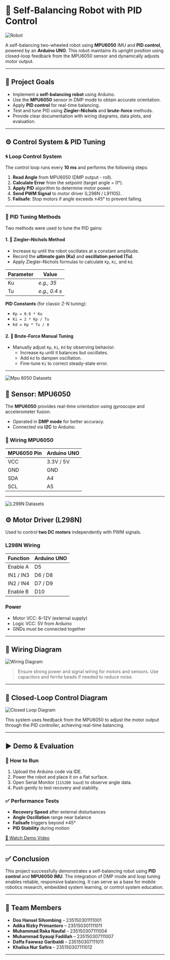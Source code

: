 # 🤖 Self-Balancing Robot with PID Control

![Robot](assets/Bot.jpg)

A self-balancing two-wheeled robot using **MPU6050** IMU and **PID control**, powered by an **Arduino UNO**. This robot maintains its upright position using closed-loop feedback from the MPU6050 sensor and dynamically adjusts motor output.

---

## 🎯 Project Goals

- Implement a **self-balancing robot** using Arduino.
- Use the **MPU6050** sensor in DMP mode to obtain accurate orientation.
- Apply **PID control** for real-time balancing.
- Test and tune PID using **Ziegler-Nichols** and **brute-force** methods.
- Provide clear documentation with wiring diagrams, data plots, and evaluation.

---

## ⚙️ Control System & PID Tuning

### 🌀 Loop Control System

The control loop runs every **10 ms** and performs the following steps:

1. **Read Angle** from MPU6050 (DMP output - roll).
2. **Calculate Error** from the setpoint (target angle = 0°).
3. **Apply PID** algorithm to determine motor power.
4. **Send PWM Signal** to motor driver (L298N / L9110S).
5. **Failsafe**: Stop motors if angle exceeds ±45° to prevent falling.

---

### 🧪 PID Tuning Methods

Two methods were used to tune the PID gains:

#### 1. 🔧 Ziegler–Nichols Method

- Increase `Kp` until the robot oscillates at a constant amplitude.
- Record the **ultimate gain (Ku)** and **oscillation period (Tu)**.
- Apply Ziegler–Nichols formulas to calculate `Kp`, `Ki`, and `Kd`.

| Parameter | Value |
|----------|-------|
| Ku       | _e.g., 35_ |
| Tu       | _e.g., 0.4 s_ |

**PID Constants** (for classic Z-N tuning):

- `Kp = 0.6 * Ku`
- `Ki = 2 * Kp / Tu`
- `Kd = Kp * Tu / 8`

#### 2. 🧠 Brute-Force Manual Tuning

- Manually adjust `Kp`, `Ki`, `Kd` by observing behavior:
  - Increase `Kp` until it balances but oscillates.
  - Add `Kd` to dampen oscillation.
  - Fine-tune `Ki` to correct steady-state error.

---

![Mpu 6050 Datasets](assets/Mpu.jpg)

## 🧭 Sensor: MPU6050

The **MPU6050** provides real-time orientation using gyroscope and accelerometer fusion.

- Operated in **DMP mode** for better accuracy.
- Connected via **I2C** to Arduino.

### 📌 Wiring MPU6050

| MPU6050 Pin | Arduino UNO |
|-------------|-------------|
| VCC         | 3.3V / 5V   |
| GND         | GND         |
| SDA         | A4          |
| SCL         | A5          |

---

![L298N Datasets](assets/L298NPinout.jpg)

## ⚙️ Motor Driver (L298N)

Used to control **two DC motors** independently with PWM signals.

### L298N Wiring 

| Function     | Arduino UNO |
|--------------|-------------|
| Enable A     | D5          |
| IN1 / IN3    | D6 / D8     |
| IN2 / IN4    | D7 / D9     |
| Enable B     | D10         |

### Power

- Motor VCC: 6–12V (external supply)
- Logic VCC: 5V from Arduino
- GNDs must be connected together

---


## 🧰 Wiring Diagram

![Wiring Diagram](assets/WireDiagram.jpg)

> Ensure strong power and signal wiring for motors and sensors. Use capacitors and ferrite beads if needed to reduce noise.

---

## 🔄 Closed-Loop Control Diagram

![Closed Loop Diagram](assets/Loop.jpg)

This system uses feedback from the MPU6050 to adjust the motor output through the PID controller, achieving real-time balancing.

---

## ▶️ Demo & Evaluation

### 🚀 How to Run

1. Upload the Arduino code via IDE.
2. Power the robot and place it on a flat surface.
3. Open Serial Monitor (`115200 baud`) to observe angle data.
4. Push gently to test recovery and stability.

### ✅ Performance Tests

- **Recovery Speed** after external disturbances
- **Angle Oscillation** range near balance
- **Failsafe** triggers beyond ±45°
- **PID Stability** during motion

[🎥 Watch Demo Video]([https://youtube.com/shorts/IcyV9gzD1IM?si=FrDT6r6DSqdANZvg])

---

## ✅ Conclusion

This project successfully demonstrates a self-balancing robot using **PID control** and **MPU6050 IMU**. The integration of DMP mode and loop tuning enables reliable, responsive balancing. It can serve as a base for mobile robotics research, embedded system learning, or control system education.

---

## 👥 Team Members

- **Dos Hansel Sihombing** – 235150301111001  
- **Adika Rizky Primantoro** – 235150301111011
- **Muhammad Raka Naufal** – 235150307111004
- **Muhammad Syauqi Fadillah** – 235150307111007
- **Daffa Fawwaz Garibaldi** – 235150307111011
- **Khalisa Nur Safira** – 235150307111012

---

